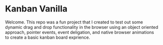 # Kanban Vanilla 

Welcome. This repo was a fun project that I created to test out some dynamic
drag and drop functionality in the browser using an object oriented approach, pointer events, event
deligation, and native browser animations to create a basic kanban board
exprience. 